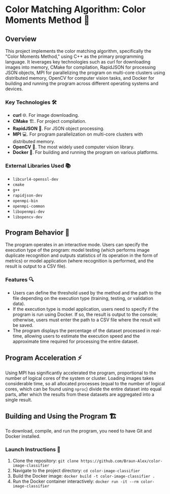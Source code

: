 # Color Matching Algorithm: Color Moments Method 🎨

## Overview
This project implements the color matching algorithm, specifically the "Color Moments Method," using C++ as the primary programming language. It leverages key technologies such as curl for downloading images into memory, CMake for compilation, RapidJSON for processing JSON objects, MPI for parallelizing the program on multi-core clusters using distributed memory, OpenCV for computer vision tasks, and Docker for building and running the program across different operating systems and devices.

### Key Technologies 🛠️
- **curl** 🌐. For image downloading.
- **CMake** 🏗. For project compilation.
- **RapidJSON** 📄. For JSON object processing.
- **MPI** 💻. For program parallelization on multi-core clusters with distributed memory.
- **OpenCV** 📸. The most widely used computer vision library.
- **Docker** 🐳. For building and running the program on various platforms.

### External Libraries Used 📚
- `libcurl4-openssl-dev`
- `cmake`
- `g++`
- `rapidjson-dev`
- `openmpi-bin`
- `openmpi-common`
- `libopenmpi-dev`
- `libopencv-dev`

## Program Behavior 🤖
The program operates in an interactive mode. Users can specify the execution type of the program: model testing (which performs image duplicate recognition and outputs statistics of its operation in the form of metrics) or model application (where recognition is performed, and the result is output to a CSV file).

### Features 🔍
- Users can define the threshold used by the method and the path to the file depending on the execution type (training, testing, or validation data).
- If the execution type is model application, users need to specify if the program is run using Docker. If so, the result is output to the console; otherwise, users must enter the path to a CSV file where the result will be saved.
- The program displays the percentage of the dataset processed in real-time, allowing users to estimate the execution speed and the approximate time required for processing the entire dataset.

## Program Acceleration ⚡
Using MPI has significantly accelerated the program, proportional to the number of logical cores of the system or cluster. Loading images takes considerable time, so all allocated processes (equal to the number of logical cores, which can be found using `nproc`) divide the entire dataset into equal parts, after which the results from these datasets are aggregated into a single result.

## Building and Using the Program 🏗️
To download, compile, and run the program, you need to have Git and Docker installed.

### Launch Instructions 🚀
1. Clone the repository: `git clone https://github.com/Braun-Alex/color-image-classifier`
2. Navigate to the project directory: `cd color-image-classifier`
3. Build the Docker image: `docker build -t color-image-classifier .`
4. Run the Docker container interactively: `docker run -it --rm color-image-classifier`